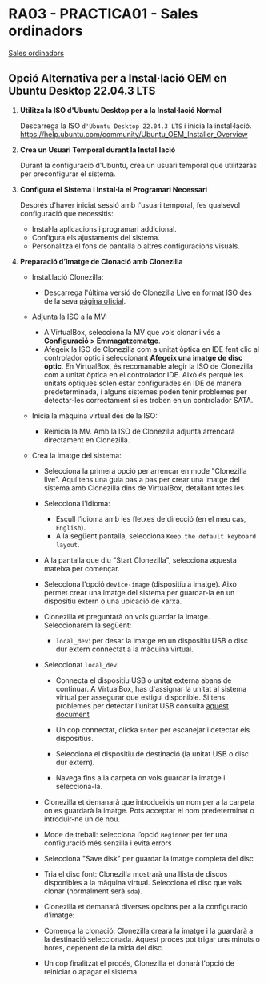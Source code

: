 # RA03 - PRACTICA01 - Sales ordinadors

[Sales ordinadors](https://moodle.iescarlesvallbona.cat/pluginfile.php/186525/mod_resource/content/4/Pr%C3%A0ctica%20UF2.pdf)

## Opció Alternativa per a Instal·lació OEM en Ubuntu Desktop 22.04.3 LTS

1. **Utilitza la ISO d'Ubuntu Desktop per a la Instal·lació Normal**

   Descarrega la ISO `d'Ubuntu Desktop 22.04.3 LTS` i inicia la instal·lació.
   https://help.ubuntu.com/community/Ubuntu_OEM_Installer_Overview

2. **Crea un Usuari Temporal durant la Instal·lació**

   Durant la configuració d'Ubuntu, crea un usuari temporal que utilitzaràs per preconfigurar el sistema.

3. **Configura el Sistema i Instal·la el Programari Necessari**

   Després d'haver iniciat sessió amb l'usuari temporal, fes qualsevol configuració que necessitis:
   - Instal·la aplicacions i programari addicional.
   - Configura els ajustaments del sistema.
   - Personalitza el fons de pantalla o altres configuracions visuals.

4. **Preparació d’Imatge de Clonació amb Clonezilla**
   - Instal.lació Clonezilla:
     - Descarrega l'última versió de Clonezilla Live en format ISO des de la seva [pàgina oficial](https://clonezilla.org/downloads.php).

   - Adjunta la ISO a la MV:
     - A VirtualBox, selecciona la MV que vols clonar i vés a **Configuració > Emmagatzematge**.
     - Afegeix la ISO de Clonezilla com a unitat òptica en IDE fent clic al controlador òptic i seleccionant **Afegeix una imatge de disc òptic**.
      En VirtualBox, és recomanable afegir la ISO de Clonezilla com a unitat òptica en el controlador IDE. Això és perquè les unitats òptiques solen estar configurades en IDE de manera predeterminada, i alguns sistemes poden tenir problemes per detectar-les correctament si es troben en un controlador SATA.

   - Inicia la màquina virtual des de la ISO:
     - Reinicia la MV. Amb la ISO de Clonezilla adjunta arrencarà directament en Clonezilla.

   - Crea la imatge del sistema:
     - Selecciona la primera opció per arrencar en mode "Clonezilla live".
     Aquí tens una guia pas a pas per crear una imatge del sistema amb Clonezilla dins de VirtualBox, detallant totes les
     - Selecciona l'idioma:
       - Escull l’idioma amb les fletxes de direcció (en el meu cas, `English`).
       - A la següent pantalla, selecciona `Keep the default keyboard layout`.

     - A la pantalla que diu "Start Clonezilla", selecciona aquesta mateixa per començar.
     - Selecciona l'opció `device-image` (dispositiu a imatge). Això permet crear una imatge del sistema per guardar-la en un dispositiu extern o una ubicació de xarxa.
     - Clonezilla et preguntarà on vols guardar la imatge. Seleccionarem la següent:
       - `local_dev`: per desar la imatge en un dispositiu USB o disc dur extern connectat a la màquina virtual.
     - Seleccionat `local_dev`:
       - Connecta el dispositiu USB o unitat externa abans de continuar. A VirtualBox, has d'assignar la unitat al sistema virtual per assegurar que estigui disponible. Si tens problemes per detectar l'unitat USB consulta [aquest document](00-problemes-deteccio-usb-a-MV.md)

       - Un cop connectat, clicka `Enter` per escanejar i detectar els dispositius.
       - Selecciona el dispositiu de destinació (la unitat USB o disc dur extern).
       - Navega fins a la carpeta on vols guardar la imatge i selecciona-la.
     - Clonezilla et demanarà que introdueixis un nom per a la carpeta on es guardarà la imatge. Pots acceptar el nom predeterminat o introduir-ne un de nou.
     - Mode de treball: selecciona l’opció `Beginner` per fer una configuració més senzilla i evita errors
     - Selecciona "Save disk" per guardar la imatge completa del disc
     - Tria el disc font: Clonezilla mostrarà una llista de discos disponibles a la màquina virtual. Selecciona el disc que vols clonar (normalment serà `sda`).
     - Clonezilla et demanarà diverses opcions per a la configuració d’imatge:
     - Comença la clonació: Clonezilla crearà la imatge i la guardarà a la destinació seleccionada. Aquest procés pot trigar uns minuts o hores, depenent de la mida del disc.
     - Un cop finalitzat el procés, Clonezilla et donarà l'opció de reiniciar o apagar el sistema.


